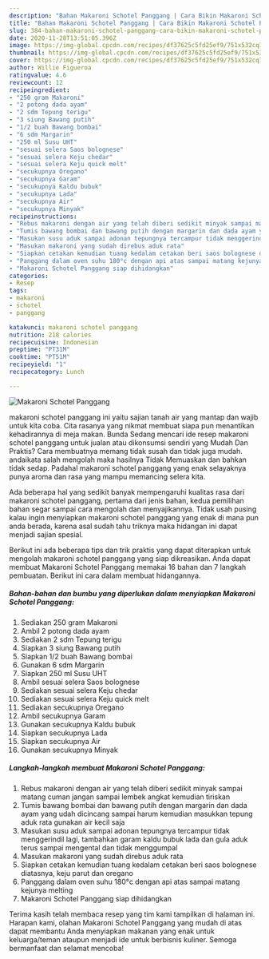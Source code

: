 ```yaml
---
description: "Bahan Makaroni Schotel Panggang | Cara Bikin Makaroni Schotel Panggang Yang Sedap"
title: "Bahan Makaroni Schotel Panggang | Cara Bikin Makaroni Schotel Panggang Yang Sedap"
slug: 384-bahan-makaroni-schotel-panggang-cara-bikin-makaroni-schotel-panggang-yang-sedap
date: 2020-11-28T13:51:05.396Z
image: https://img-global.cpcdn.com/recipes/df37625c5fd25ef9/751x532cq70/makaroni-schotel-panggang-foto-resep-utama.jpg
thumbnail: https://img-global.cpcdn.com/recipes/df37625c5fd25ef9/751x532cq70/makaroni-schotel-panggang-foto-resep-utama.jpg
cover: https://img-global.cpcdn.com/recipes/df37625c5fd25ef9/751x532cq70/makaroni-schotel-panggang-foto-resep-utama.jpg
author: Willie Figueroa
ratingvalue: 4.6
reviewcount: 12
recipeingredient:
- "250 gram Makaroni"
- "2 potong dada ayam"
- "2 sdm Tepung terigu"
- "3 siung Bawang putih"
- "1/2 buah Bawang bombai"
- "6 sdm Margarin"
- "250 ml Susu UHT"
- "sesuai selera Saos bolognese"
- "sesuai selera Keju chedar"
- "sesuai selera Keju quick melt"
- "secukupnya Oregano"
- "secukupnya Garam"
- "secukupnya Kaldu bubuk"
- "secukupnya Lada"
- "secukupnya Air"
- "secukupnya Minyak"
recipeinstructions:
- "Rebus makaroni dengan air yang telah diberi sedikit minyak sampai matang cuman jangan sampai lembek angkat kemudian tiriskan"
- "Tumis bawang bombai dan bawang putih dengan margarin dan dada ayam yang udah dicincang sampai harum kemudian masukkan tepung aduk rata gunakan air kecil saja"
- "Masukan susu aduk sampai adonan tepungnya tercampur tidak menggerindil lagi, tambahkan garam kaldu bubuk lada dan gula aduk terus sampai mengental dan tidak menggumpal"
- "Masukan makaroni yang sudah direbus aduk rata"
- "Siapkan cetakan kemudian tuang kedalam cetakan beri saos bolognese diatasnya, keju parut dan oregano"
- "Panggang dalam oven suhu 180°c dengan api atas sampai matang kejunya melting"
- "Makaroni Schotel Panggang siap dihidangkan"
categories:
- Resep
tags:
- makaroni
- schotel
- panggang

katakunci: makaroni schotel panggang 
nutrition: 218 calories
recipecuisine: Indonesian
preptime: "PT31M"
cooktime: "PT51M"
recipeyield: "1"
recipecategory: Lunch

---
```



![Makaroni Schotel Panggang](https://img-global.cpcdn.com/recipes/df37625c5fd25ef9/751x532cq70/makaroni-schotel-panggang-foto-resep-utama.jpg)


makaroni schotel panggang ini yaitu sajian tanah air yang mantap dan wajib untuk kita coba. Cita rasanya yang nikmat membuat siapa pun menantikan kehadirannya di meja makan.
Bunda Sedang mencari ide resep makaroni schotel panggang untuk jualan atau dikonsumsi sendiri yang Mudah Dan Praktis? Cara membuatnya memang tidak susah dan tidak juga mudah. andaikata salah mengolah maka hasilnya Tidak Memuaskan dan bahkan tidak sedap. Padahal makaroni schotel panggang yang enak selayaknya punya aroma dan rasa yang mampu memancing selera kita.



Ada beberapa hal yang sedikit banyak mempengaruhi kualitas rasa dari makaroni schotel panggang, pertama dari jenis bahan, kedua pemilihan bahan segar sampai cara mengolah dan menyajikannya. Tidak usah pusing kalau ingin menyiapkan makaroni schotel panggang yang enak di mana pun anda berada, karena asal sudah tahu triknya maka hidangan ini dapat menjadi sajian spesial.


Berikut ini ada beberapa tips dan trik praktis yang dapat diterapkan untuk mengolah makaroni schotel panggang yang siap dikreasikan. Anda dapat membuat Makaroni Schotel Panggang memakai 16 bahan dan 7 langkah pembuatan. Berikut ini cara dalam membuat hidangannya.

<!--inarticleads1-->

##### Bahan-bahan dan bumbu yang diperlukan dalam menyiapkan Makaroni Schotel Panggang:

1. Sediakan 250 gram Makaroni
1. Ambil 2 potong dada ayam
1. Sediakan 2 sdm Tepung terigu
1. Siapkan 3 siung Bawang putih
1. Siapkan 1/2 buah Bawang bombai
1. Gunakan 6 sdm Margarin
1. Siapkan 250 ml Susu UHT
1. Ambil sesuai selera Saos bolognese
1. Sediakan sesuai selera Keju chedar
1. Sediakan sesuai selera Keju quick melt
1. Sediakan secukupnya Oregano
1. Ambil secukupnya Garam
1. Gunakan secukupnya Kaldu bubuk
1. Siapkan secukupnya Lada
1. Siapkan secukupnya Air
1. Gunakan secukupnya Minyak




<!--inarticleads2-->

##### Langkah-langkah membuat Makaroni Schotel Panggang:

1. Rebus makaroni dengan air yang telah diberi sedikit minyak sampai matang cuman jangan sampai lembek angkat kemudian tiriskan
1. Tumis bawang bombai dan bawang putih dengan margarin dan dada ayam yang udah dicincang sampai harum kemudian masukkan tepung aduk rata gunakan air kecil saja
1. Masukan susu aduk sampai adonan tepungnya tercampur tidak menggerindil lagi, tambahkan garam kaldu bubuk lada dan gula aduk terus sampai mengental dan tidak menggumpal
1. Masukan makaroni yang sudah direbus aduk rata
1. Siapkan cetakan kemudian tuang kedalam cetakan beri saos bolognese diatasnya, keju parut dan oregano
1. Panggang dalam oven suhu 180°c dengan api atas sampai matang kejunya melting
1. Makaroni Schotel Panggang siap dihidangkan




Terima kasih telah membaca resep yang tim kami tampilkan di halaman ini. Harapan kami, olahan Makaroni Schotel Panggang yang mudah di atas dapat membantu Anda menyiapkan makanan yang enak untuk keluarga/teman ataupun menjadi ide untuk berbisnis kuliner. Semoga bermanfaat dan selamat mencoba!
